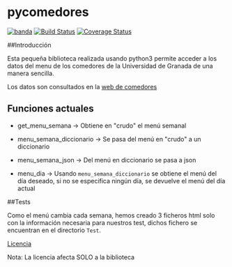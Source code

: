 # pycomedores
[![banda](https://img.shields.io/pypi/v/pycomedoresugr.svg)](https://pypi.python.org/pypi/pycomedoresugr)
[![Build Status](https://travis-ci.org/acasadoquijada/pycomedoresugr.svg?branch=master)](https://travis-ci.org/acasadoquijada/pycomedoresugr)
[![Coverage Status](https://coveralls.io/repos/github/acasadoquijada/pycomedoresugr/badge.svg?branch=master)](https://coveralls.io/github/acasadoquijada/pycomedoresugr?branch=master)

##Introducción

Esta pequeña biblioteca realizada usando python3 permite acceder a los datos del menu de los comedores de la Universidad de Granada de una manera sencilla.

Los datos son consultados en la [web de comedores](http://scu.ugr.es/)


## Funciones actuales

* get_menu_semana -> Obtiene en "crudo" el menú semanal

* menu_semana_diccionario -> Se pasa del menú en "crudo" a un diccionario

* menu_semana_json -> Del menú en diccionario se pasa a json

* menu_dia -> Usando  `menu_semana_diccionario` se obtiene el menú del día deseado, si no se especifica ningún día, se devuelve el menú del día actual


##Tests

Como el menú cambia cada semana, hemos creado 3 ficheros html solo con la información necesaria para nuestros test, dichos fichero se encuentran en el directorio `Test`.

[Licencia](LICENSE)

Nota: La licencia afecta SOLO a la biblioteca
